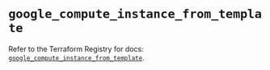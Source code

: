 # `google_compute_instance_from_template`

Refer to the Terraform Registry for docs: [`google_compute_instance_from_template`](https://registry.terraform.io/providers/hashicorp/google/5.34.0/docs/resources/compute_instance_from_template).
